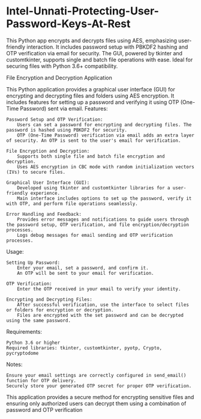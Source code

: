 # Intel-Unnati-Protecting-User-Password-Keys-At-Rest
This Python app encrypts and decrypts files using AES, emphasizing user-friendly interaction. It includes password setup with PBKDF2 hashing and OTP verification via email for security. The GUI, powered by tkinter and customtkinter, supports single and batch file operations with ease. Ideal for securing files with Python 3.6+ compatibility.

File Encryption and Decryption Application

This Python application provides a graphical user interface (GUI) for encrypting and decrypting files and folders using AES encryption. It includes features for setting up a password and verifying it using OTP (One-Time Password) sent via email.
Features:

    Password Setup and OTP Verification:
        Users can set a password for encrypting and decrypting files. The password is hashed using PBKDF2 for security.
        OTP (One-Time Password) verification via email adds an extra layer of security. An OTP is sent to the user's email for verification.

    File Encryption and Decryption:
        Supports both single file and batch file encryption and decryption.
        Uses AES encryption in CBC mode with random initialization vectors (IVs) to secure files.

    Graphical User Interface (GUI):
        Developed using tkinter and customtkinter libraries for a user-friendly experience.
        Main interface includes options to set up the password, verify it with OTP, and perform file operations seamlessly.

    Error Handling and Feedback:
        Provides error messages and notifications to guide users through the password setup, OTP verification, and file encryption/decryption processes.
        Logs debug messages for email sending and OTP verification processes.

Usage:

    Setting Up Password:
        Enter your email, set a password, and confirm it.
        An OTP will be sent to your email for verification.

    OTP Verification:
        Enter the OTP received in your email to verify your identity.

    Encrypting and Decrypting Files:
        After successful verification, use the interface to select files or folders for encryption or decryption.
        Files are encrypted with the set password and can be decrypted using the same password.

Requirements:

    Python 3.6 or higher
    Required libraries: tkinter, customtkinter, pyotp, Crypto, pycryptodome

Notes:

    Ensure your email settings are correctly configured in send_email() function for OTP delivery.
    Securely store your generated OTP secret for proper OTP verification.

This application provides a secure method for encrypting sensitive files and ensuring only authorized users can decrypt them using a combination of password and OTP verification
